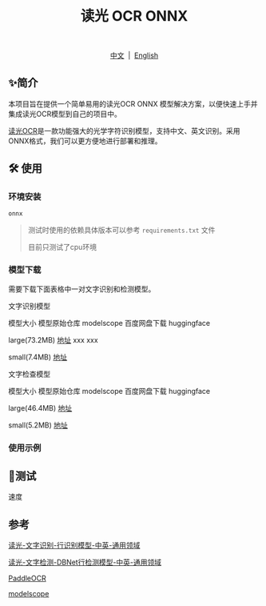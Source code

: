 <br>
<h1 align="center">读光 OCR ONNX</h1>
<br>
<p align="center">
<a href="https://github.com/xxx/xxx/blob/master/README_en_US.md">中文</a> &nbsp;|&nbsp; <a href="">English</a>
</p>

## ✨简介

本项目旨在提供一个简单易用的读光OCR ONNX 模型解决方案，以便快速上手并集成读光OCR模型到自己的项目中。

[读光OCR](https://modelscope.cn/models/iic/cv_convnextTiny_ocr-recognition-general_damo/summary)是一款功能强大的光学字符识别模型，支持中文、英文识别。采用ONNX格式，我们可以更方便地进行部署和推理。


## 🛠️ 使用

### 环境安装

```python
onnx
```

> 测试时使用的依赖具体版本可以参考 `requirements.txt` 文件
>
> 目前只测试了cpu环境



### 模型下载

需要下载下面表格中一对文字识别和检测模型。


文字识别模型

模型大小  模型原始仓库  modelscope  百度网盘下载  huggingface

large(73.2MB)  [地址](https://modelscope.cn/models/iic/cv_convnextTiny_ocr-recognition-general_damo/summary)  xxx  xxx

small(7.4MB)  [地址](https://modelscope.cn/models/iic/cv_LightweightEdge_ocr-recognitoin-general_damo/summary)


文字检查模型

模型大小  模型原始仓库  modelscope  百度网盘下载  huggingface

large(46.4MB)  [地址](https://www.modelscope.cn/models/iic/cv_resnet18_ocr-detection-db-line-level_damo/summary)

small(5.2MB)  [地址](https://www.modelscope.cn/models/iic/cv_proxylessnas_ocr-detection-db-line-level_damo/summary)

### 使用示例



## 📍测试

速度




## 参考

[读光-文字识别-行识别模型-中英-通用领域](https://modelscope.cn/models/iic/cv_convnextTiny_ocr-recognition-general_damo/summary)

[读光-文字检测-DBNet行检测模型-中英-通用领域](https://www.modelscope.cn/models/iic/cv_resnet18_ocr-detection-db-line-level_damo/summary)

[PaddleOCR](https://github.com/PaddlePaddle/PaddleOCR)

[modelscope](https://github.com/modelscope/modelscope)
